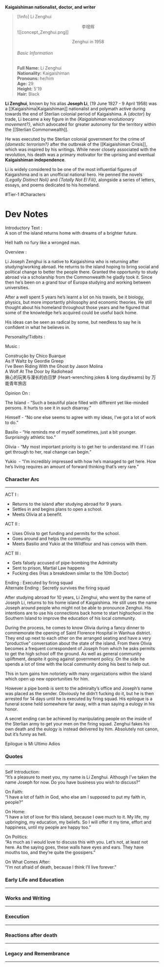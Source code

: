 **Kaigaishiman nationalist, doctor, and writer**

>[!info] Li Zenghui</br><center>李增辉</center>
>![[concept_Zenghui.png]]
><center>Zenghui in 1958</center>
><h6>Basic Information</h6>
><b>Full Name:</b> Li Zenghui</br>
><b>Nationality:</b> Kaigaishiman</br>
><b>Pronouns:</b> he/him</br>
><b>Age:</b> 29</br>
><b>Height:</b> 5’19</br>
><b>Hair:</b> Black


**Li Zenghui**, known by his alias **Joseph Li**, (19 June 1927 - 9 April 1958) was a [[Kaigaishima|Kaigaishiman]] nationalist and polymath active during towards the end of Sterlian colonial period of Kaigaishima. A {*doctor*} by trade, Li became a key figure in the *{Kaigaishiman revolutionary movement?}*, which advocated for greater autonomy for the territory within the [[Sterlian Commonwealth]].

He was executed by the Sterlian colonial government for the crime of *{domestic terrorism?}* after the outbreak of the [[Kaigaishiman Crisis]], which was inspired by his writings. While never closely associated with the revolution, his death was a primary motivator for the uprising and eventual **Kaigaishiman independence**.

Li is widely considered to be one of the most influential figures of Kaigaishima and is an unofficial national hero. He penned the novels *{Legally Distinct Noli}* and *{Totally Not El Fili}*, alongside a series of letters, essays, and poems dedicated to his homeland.

#Tier-1 #Characters 
# Dev Notes

Introductory Text :  
A son of the island returns home with dreams of a brighter future.

Hell hath no fury like a wronged man.  
  
Overview :  
  
Li Joseph Zenghui is a native to Kaigaishima who is returning after studying/working abroad. He returns to the island hoping to bring social and political change to better the people there. Granted the opportunity to study abroad via a scholarship from the Commonwealth he gladly took it. Since then he’s been on a grand tour of Europa studying and working between universities.  
  
After a well spent 5 years he’s learnt a lot on his travels, be it biology, physics, but more importantly philosophy and economic theories. He still thought about his homeland throughout those years and he figured that some of the knowledge he’s acquired could be useful back home.  
  
His ideas can be seen as radical by some, but needless to say he is confident in what he believes in.  
  
Personality/Tidbits : 

  
Music :  
  
Construção by Chico Buarque  
As If Waltz by Geordie Greep  
I’ve Been Riding With the Ghost by Jason Molina  
A Wolf At The Door by Radiohead  
揪心的玩笑与漫长的白日梦 (Heart-wrenching jokes & long daydreams) by 万能青年旅店  
  
Opinion On : 

  
The Island - “Such a beautiful place filled with different yet like-minded persons. It hurts to see it in such disarray.”

  
Himself - “No one else seems to agree with my ideas, I’ve got a lot of work to do.”

  
Basilio - “He reminds me of myself sometimes, just a bit younger. Surprisingly athletic too.”

  
Olivia - “My most important priority is to get her to understand me. If I can get through to her, real change can begin.”

  
Yukio  - “I’m incredibly impressed with how he’s managed to get here. How he’s living requires an amount of forward thinking that’s very rare.”

  
### Character Arc 
---
ACT I :  
- Returns to the island after studying abroad for 9 years.  
- Settles in and begins plans to open a school.  
- Meets Olivia at a benefit.  
  
ACT II :  
- Uses Olivia to get funding and permits for the school.  
- Goes around and helps the community.  
- Meets Basilio and Yukio at the Wildflour and has convos with them.  
  
ACT III :  
- Gets falsely accused of pipe-bombing the Admiralty  
- Sent to prison, Martial Law happens  
- Fucking dies (Has a breakdown similar to the 10th Doctor)  
  
Ending : Executed by firing squad  
Alternate Ending : Secretly survives the firing squad

After studying abroad for 10 years, Li Zenghui, who went by the name of Joseph Li, returns to his home island of Kaigaishima. He still uses the name Joseph around people who might not be able to pronounce Zenghui. His intentions are to use his connections back home to start highschool in the Southern Island to improve the education of his local community.  
  
During the process, he comes to know Olivia during a fancy dinner to commemorate the opening of Saint Florence Hospital in Wanhua district. They end up next to each other on the arranged seating and have a very “productive” conversation about the state of the island. From there Olivia becomes a frequent correspondent of Joseph from which he asks permits to get the high school off the ground. As well as general community upliftment, despite it going against government policy. On the side he spends a lot of time with the local community doing his best to help out.  
  

This in turn gains him notoriety with many organizations within the island which open up new opportunities for him.  
  
However a pipe bomb is sent to the admiralty’s office and Joseph’s name was placed as the sender. Obviously he didn’t fucking do it, but he is then arrested for 14 days until he is executed by firing squad. His epilogue is a funeral scene held somewhere far away, with a man saying a eulogy in his honor.  
  
A secret ending can be achieved by manipulating people on the inside of the Sterlian army to get your men on the firing squad. Zenghui fakes his own death and the eulogy is instead delivered by him. Absolutely not canon, but it’s funny as hell.

  
Epilogue is Mi Ultimo Adios

### Quotes
---
Self Introduction:  
“It’s a pleasure to meet you, my name is Li Zenghui. Although I’ve taken the name Joseph for now. Do you have business you wish to discuss?”  
  
On Faith:  
“I have a lot of faith in God, who else am I supposed to put my faith in, people?”  
  
On Home:  
“I have a lot of love for this island, because I owe much to it. My life, my upbringing, my education, my beliefs. So I will offer it my time, effort and happiness, until my people are happy too.”  
  
On Politics:  
“As much as I would love to discuss this with you. Let’s not, at least not here. As the saying goes, these walls have eyes and ears. They have mouths too, and they’re quite the gossipers.”

On What Comes After:  
“I’m not afraid of death, because I think I’ll live forever.”
### Early Life and Education
---

### Works and Writing
---


### Execution
---

### Reactions after death
---

### Legacy and Remembrance
---

